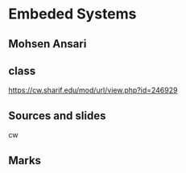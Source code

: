 # Embeded Systems
## Mohsen Ansari

## class


https://cw.sharif.edu/mod/url/view.php?id=246929

## Sources and slides
cw

## Marks
